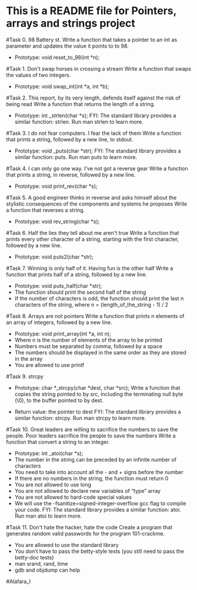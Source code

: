 # This is a README file for Pointers, arrays and strings project



#Task 0. 98 Battery st.
Write a function that takes a pointer to an int as parameter and updates the value it points to to 98.

- Prototype: void reset_to_98(int *n);

#Task 1. Don't swap horses in crossing a stream
Write a function that swaps the values of two integers.

- Prototype: void swap_int(int *a, int *b);

#Task 2. This report, by its very length, defends itself against the risk of being read
Write a function that returns the length of a string.

- Prototype: int _strlen(char *s);
FYI: The standard library provides a similar function: strlen. Run man strlen to learn more.


#Task 3. I do not fear computers. I fear the lack of them
Write a function that prints a string, followed by a new line, to stdout.

- Prototype: void _puts(char *str);
FYI: The standard library provides a similar function: puts. Run man puts to learn more.

#Task 4. I can only go one way. I've not got a reverse gear
Write a function that prints a string, in reverse, followed by a new line.

- Prototype: void print_rev(char *s);

#Task 5. A good engineer thinks in reverse and asks himself about the stylistic consequences of the components and systems he proposes
Write a function that reverses a string.

- Prototype: void rev_string(char *s);

#Task 6. Half the lies they tell about me aren't true
Write a function that prints every other character of a string, starting with the first character, followed by a new line.

- Prototype: void puts2(char *str);

#Task 7. Winning is only half of it. Having fun is the other half
Write a function that prints half of a string, followed by a new line.

- Prototype: void puts_half(char *str);
- The function should print the second half of the string
- If the number of characters is odd, the function should print the last n characters of the string, where n = (length_of_the_string - 1) / 2

#Task 8. Arrays are not pointers
Write a function that prints n elements of an array of integers, followed by a new line.

- Prototype: void print_array(int *a, int n);
- Where n is the number of elements of the array to be printed
- Numbers must be separated by comma, followed by a space
- The numbers should be displayed in the same order as they are stored in the array
- You are allowed to use printf

#Task 9. strcpy
 - Prototype: char *_strcpy(char *dest, char *src);
Write a function that copies the string pointed to by src, including the terminating null byte (\0), to the buffer pointed to by dest.

- Return value: the pointer to dest
FYI: The standard library provides a similar function: strcpy. Run man strcpy to learn more.

#Task 10. Great leaders are willing to sacrifice the numbers to save the people. Poor leaders sacrifice the people to save the numbers
Write a function that convert a string to an integer.

- Prototype: int _atoi(char *s);
- The number in the string can be preceded by an infinite number of characters
- You need to take into account all the - and + signs before the number
- If there are no numbers in the string, the function must return 0
- You are not allowed to use long
- You are not allowed to declare new variables of “type” array
- You are not allowed to hard-code special values
- We will use the -fsanitize=signed-integer-overflow gcc flag to compile your code.
FYI: The standard library provides a similar function: atoi. Run man atoi to learn more.

#Task 11. Don't hate the hacker, hate the code
Create a program that generates random valid passwords for the program 101-crackme.

- You are allowed to use the standard library
- You don’t have to pass the betty-style tests (you still need to pass the betty-doc tests)
- man srand, rand, time
- gdb and objdump can help

#Alafara_I
